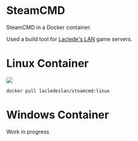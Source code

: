 # SteamCMD 
SteamCMD in a Docker container.

Used a build tool for [Laclede's LAN](https://github.com/LacledesLAN) game servers.

# Linux Container
[![](https://images.microbadger.com/badges/image/lacledeslan/steamcmd:linux.svg)](https://microbadger.com/images/lacledeslan/steamcmd:linux "Get your own image badge on microbadger.com")
```
docker pull lacledeslan/steamcmd:linux
```

# Windows Container

Work in progress
